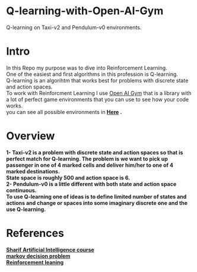 # Q-learning-with-Open-AI-Gym
Q-learning on Taxi-v2 and Pendulum-v0 environments.<br>
# Intro
In this Repo my purpose was to dive into Reinforcement Learning.<br>
One of the easiest and first algorithms in this profession is Q-learning.<br>
Q-learning is an algorihtm that works best for problems with discrete state and action spaces.<br>
To work with Reinforcment Learning I use [Open AI Gym](https://gym.openai.com) that is a library with a lot of perfect game environments that you can use to see how your code works.<br>
you can see all possible environments in <b>[Here](https://gym.openai.com/envs/#classic_control) <b> .
# Overview
1- <b>Taxi-v2</b> is a problem with discrete state and action spaces so that is perfect match for Q-learning.
The problem is we want to pick up passenger in one of 4 marked cells and deliver him/her to one of 4 marked destinations.<br>
State space is roughly 500 and action space is 6.<br>
 2- <b>Pendulum-v0</b>
is a little different with both state and action space continuous.<br>
To use Q-learning one of ideas is to define limited number of states and actions and change or spaces into some imaginary discrete one and the use Q-learning.
# References
[Sharif Artificial Intelligence course](https://gym.openai.com) <br>
[markov decision problem](http://ce.sharif.edu/courses/98-99/1/ce417-1/resources/root/Slides/MDP.pptx) <br>
[Reinforcement leaning](http://ce.shariurses/98-99/1/ce417-1/resources/root/Slides/Reinforcement%20Learning.pptx.zip)<br>
  
 
